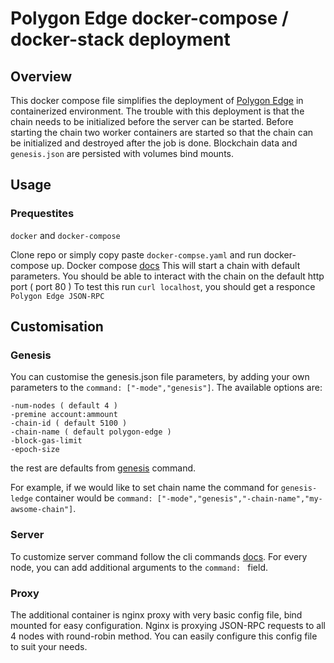 # Polygon Edge docker-compose / docker-stack deployment

## Overview
This docker compose file simplifies the deployment of [Polygon Edge](https://github.com/0xPolygon/polygon-edge) in containerized environment.
The trouble with this deployment is that the chain needs to be initialized before the server can be started. 
Before starting the chain two worker containers are started so that the chain can be initialized and destroyed after the job is done.
Blockchain data and `genesis.json` are persisted with volumes bind mounts.

## Usage
### Prequestites
`docker` and `docker-compose`

Clone repo or simply copy paste `docker-compse.yaml` and run docker-compose up. Docker compose [docs](https://docs.docker.com/compose/)
This will start a chain with default parameters.
You should be able to interact with the chain on the default http port ( port 80 )
To test this run `curl localhost`, you should get a responce `Polygon Edge JSON-RPC`

## Customisation

### Genesis
You can customise the genesis.json file parameters, by adding your own parameters to the `command: ["-mode","genesis"]`.
The available options are:
```
-num-nodes ( default 4 )
-premine account:ammount
-chain-id ( default 5100 )
-chain-name ( default polygon-edge )
-block-gas-limit
-epoch-size
```
the rest are defaults from [genesis](https://edge-docs.polygon.technology/docs/get-started/cli-commands#genesis-flags) command.

For example, if we would like to set chain name the command for `genesis-ledge` container would be `command: ["-mode","genesis","-chain-name","my-awsome-chain"]`.

### Server
To customize server command follow the cli commands [docs](https://edge-docs.polygon.technology/docs/get-started/cli-commands#server-flags).
For every node, you can add additional arguments to the `command: ` field.


### Proxy
The additional container is nginx proxy with very basic config file, bind mounted for easy configuration.
Nginx is proxying JSON-RPC requests to all 4 nodes with round-robin method.
You can easily configure this config file to suit your needs.
